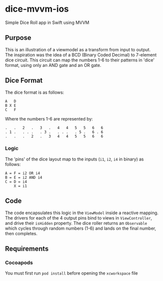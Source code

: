 # dice-mvvm-ios

Simple Dice Roll app in Swift using MVVM

## Purpose

This is an illustration of a viewmodel as a transform from input to output.
The inspiration was the idea of a BCD (Binary Coded Decimal) to 7-element dice circuit.
This circuit can map the numbers 1-6 to their patterns in 'dice' format, using only an AND gate and an OR gate.

## Dice Format

The dice format is as follows:

```
A   D
B X E
C   F
```

Where the numbers 1-6 are represented by:

```
.   .   2   .   3   .   4   4   5   5   6   6
. 1 .   . . .   . 3 .   . . .   . 5 .   6 . 6
.   .   .   2   .   3   4   4   5   5   6   6
```

### Logic

The 'pins' of the dice layout map to the inputs (`i1`, `i2`, `i4` in binary) as follows:

```
A = F = i2 OR i4
B = E = i2 AND i4
C = D = i4
    X = i1
```

## Code

The code encapsulates this logic in the `ViewModel` inside a reactive mapping. The drivers for each of the 4 output pins bind to views in `ViewController`, and drive their `isHidden` property.
The dice roller returns an `Observable` which cycles through random numbers (1-6) and lands on the final number, then completes.

## Requirements

### Cocoapods

You must first run `pod install` before opening the `xcworkspace` file
